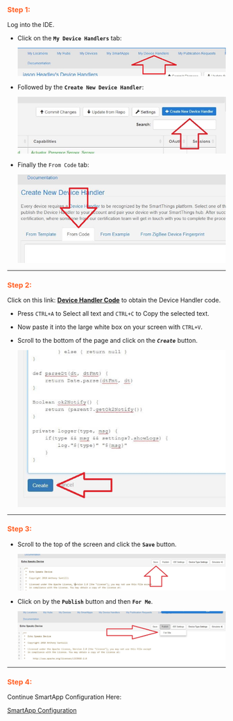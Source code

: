 ### <h3 style="color: #FF6025;">Step 1:</h3>
Log into the IDE.

* Click on the **`My Device Handlers`** tab:

    ![screenshot](img/st_device_install_1_1.jpg)

* Followed by the **`Create New Device Handler`**:

    ![screenshot](img/st_device_install_1_2.jpg)

* Finally the `From Code` tab:

    ![screenshot](img/st_device_install_1_3.jpg)

---
### <h3 style="color: #FF6025;">Step 2:</h3>
Click on this link: [**Device Handler Code**](https://raw.githubusercontent.com/tonesto7/echo-speaks/beta/devicetypes/tonesto7/echo-speaks-device.src/echo-speaks-device.groovy) to obtain the Device Handler code.

* Press `CTRL+A` to Select all text and `CTRL+C` to Copy the selected text.
* Now paste it into the large white box on your screen with `CTRL+V`. 
* Scroll to the bottom of the page and click on the ***`Create`*** button.

    ![screenshot](img/st_device_install_2.jpg)

---
### <h3 style="color: #FF6025;">Step 3:</h3>

* Scroll to the top of the screen and click the **`Save`** button.

    ![screenshot](img/st_device_install_3_1.jpg)

* Click on by the **`Publish`** button and then **`For Me`**.

    ![screenshot](img/st_device_install_3_2.jpg)

---
### <h3 style="color: #FF6025;">Step 4:</h3>
Continue SmartApp Configuration Here:

[SmartApp Configuration](/echo-speaks-docs/configuration/smartthings/config_app)

